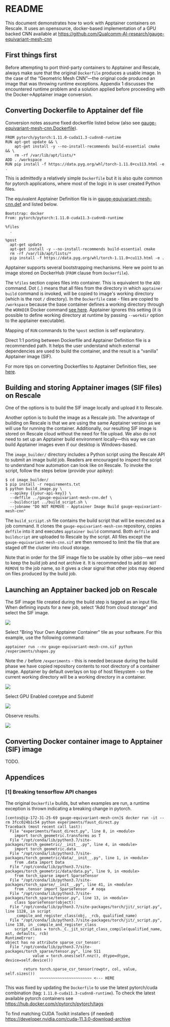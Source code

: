 # README

This document demonstrates how to work with Apptainer containers on Rescale. It uses an opensource, docker-based implementation of a GPU backed CNN available at https://github.com/Qualcomm-AI-research/gauge-equivariant-mesh-cnn

## First things first

Before attempting to port third-party containers to Apptainer and Rescale, always make sure that the original `Dockerfile` produces a usable image. In the case of the “Geometric Mesh CNN”—the original code produced an image that was throwing runtime exceptions. Appendix 1 discusses the encountered runtime problem and a solution applied before proceeding with the Docker->Apptainer image conversion.

## Converting Dockerfile to Apptainer def file

Conversion notes assume fixed dockerfile listed below (also see [gauge-equivariant-mesh-cnn.Dockerfile](gauge-equivariant-mesh-cnn.Dockerfile)).

```
FROM pytorch/pytorch:1.11.0-cuda11.3-cudnn8-runtime
RUN apt-get update && \
    apt-get install -y --no-install-recommends build-essential cmake && \
    rm -rf /var/lib/apt/lists/*
ADD . /workspace
RUN pip install -f https://data.pyg.org/whl/torch-1.11.0+cu113.html -e .
```

This is admittedly a relatively simple `Dockerfile` but it is also quite common for pytorch applications, where most of the logic in is user created Python files.

The equivalent Apptainer Definition file is in [gauge-equivariant-mesh-cnn.def](gauge-equivariant-mesh-cnn.def) and listed below.

```
Bootstrap: docker
From: pytorch/pytorch:1.11.0-cuda11.3-cudnn8-runtime

%files
  .

%post
  apt-get update
  apt-get install -y --no-install-recommends build-essential cmake
  rm -rf /var/lib/apt/lists/*
  pip install -f https://data.pyg.org/whl/torch-1.11.0+cu113.html -e .
```

Apptainer supports several bootstrapping mechanisms. Here we point to an image stored on DockerHub (`FROM` clause from `Dockerfile`).

The `%files` section copies files into container. This is equivalent to the `ADD` command. Dot (`.`) means that all files from the directory in which `apptainer build` command is invoked, will be copied to image's working directory (which is the root `/` directory). In the `Dockerfile` case - files are copied to `/workspace` because the base container defines a working directory through the `WORKDIR` Docker command [see here](https://hub.docker.com/layers/pytorch/pytorch/pytorch/1.11.0-cuda11.3-cudnn8-runtime/images/sha256-9904a7e081eaca29e3ee46afac87f2879676dd3bf7b5e9b8450454d84e074ef0?context=explore). Apptainer ignores this setting (it is possible to define working directory at runtime by passing `--workdir` option to the apptainer executable).

Mapping of `RUN` commands to the `%post` section is self explanatory.

Direct 1:1 porting between Dockerfile and Apptainer Definition file is a recommended path. It helps the user understand which external dependencies are used to build the container, and the result is a “vanilla” Apptainer image (SIF).

For more tips on converting Dockerfiles to Apptainer Definition files, see
[here](https://apptainer.org/docs/user/main/docker_and_oci.html#apptainer-definition-file-vs-dockerfile).

## Building and storing Apptainer images (SIF files) on Rescale

One of the options is to build the SIF image locally and upload it to Rescale.

Another option is to build the image as a Rescale job. The advantage of building on Rescale is that we are using the same Apptainer version as we will use for running the container. Additionally, our resulting SIF image is stored on Rescale cloud without the need for file upload. We also do not need to set up an Apptainer build environment locally—this way we can build Apptainer images even if our desktop is Windows-based.

The `image_builder/` directory includes a Python script using the Rescale API to submit an image build job. Readers are encouraged to inspect the script to understand how automation can look like on Rescale. To invoke the script, follow the steps below (provide your apikey):

```
$ cd image_builder/
$ pip install -r requirements.txt
$ python build_image.py \
  --apikey {{your-api-key}} \
  --deffile ../gauge-equivariant-mesh-cnn.def \
  --buildscript ../build_script.sh \
  --jobname "DO NOT REMOVE - Apptainer Image Build gauge-equivariant-mesh-cnn"
```

The `build_scriipt.sh` file contains the build script that will be executed as a job command. It clones the `gauge-equivariant-mesh-cnn` repository, copies `deffile` into it and executes `apptainer build` command. Both `deffile` and `buildscript` are uploaded to Rescale by the script. All files except the `gauge-equivariant-mesh-cnn.sif` are then removed to limit the file that are staged off the cluster into cloud storage.

Note that in order for the SIF image file to be usable by other jobs—we need to keep the build job and not archive it. It is recommended to add `DO NOT REMOVE` to the job name, so it gives a clear signal that other jobs may depend on files produced by the build job.

## Launching an Apptainer backed job on Rescale

The SIF image file created during the build step is tagged as an input file. When defining inputs for a new job, select “Add from cloud storage” and select the SIF image.

![](README.images/apptainer_input.png)

Select "Bring Your Own Apptainer Container" tile as your software. For this example, use the following command:

```
apptainer run --nv gauge-equivariant-mesh-cnn.sif python /experiments/shapes.py
```

Note the `/` before `/experiments` - this is needed because during the build phase we have copied repository contents to root directory of a container image. Apptainer by default overlays on top of host filesystem - so the current working directory will be a working directory in a container.

![](README.images/apptainer_software.png)

Select GPU Enabled coretype and Submit!

![](README.images/apptainer_coretype.png)

Observe results.

![](README.images/apptainer_results.png)

## Converting Docker container image to Apptainer (SIF) image

TODO.

## Appendices

### [1] Breaking tensorflow API changes

The original `Dockerfile` builds, but when examples are run, a runtime exception is thrown indicating a breaking change in pytorch.

```
[centos@ip-172-31-25-69 gauge-equivariant-mesh-cnn]$ docker run -it --rm 3fcc024b1c54 python experiments/faust_direct.py
Traceback (most recent call last):
  File "experiments/faust_direct.py", line 8, in <module>
    import torch_geometric.transforms as T
  File "/opt/conda/lib/python3.7/site-packages/torch_geometric/__init__.py", line 4, in <module>
    import torch_geometric.data
  File "/opt/conda/lib/python3.7/site-packages/torch_geometric/data/__init__.py", line 1, in <module>
    from .data import Data
  File "/opt/conda/lib/python3.7/site-packages/torch_geometric/data/data.py", line 9, in <module>
    from torch_sparse import SparseTensor
  File "/opt/conda/lib/python3.7/site-packages/torch_sparse/__init__.py", line 41, in <module>
    from .tensor import SparseTensor  # noqa
  File "/opt/conda/lib/python3.7/site-packages/torch_sparse/tensor.py", line 13, in <module>
    class SparseTensor(object):
  File "/opt/conda/lib/python3.7/site-packages/torch/jit/_script.py", line 1128, in script
    _compile_and_register_class(obj, _rcb, qualified_name)
  File "/opt/conda/lib/python3.7/site-packages/torch/jit/_script.py", line 138, in _compile_and_register_class
    script_class = torch._C._jit_script_class_compile(qualified_name, ast, defaults, rcb)
RuntimeError: 
object has no attribute sparse_csr_tensor:
  File "/opt/conda/lib/python3.7/site-packages/torch_sparse/tensor.py", line 511
            value = torch.ones(self.nnz(), dtype=dtype, device=self.device())
    
        return torch.sparse_csr_tensor(rowptr, col, value, self.sizes())
               ~~~~~~~~~~~~~~~~~~~~~~~ <--- HERE
```

This was fixed by updating the `Dockerfile` to use the latest pytorch/cuda combination (tag: `1.11.0-cuda11.3-cudnn8-runtime`). To check the latest available pytorch containers see https://hub.docker.com/r/pytorch/pytorch/tags

To find matching CUDA Toolkit installers (if needed) https://developer.nvidia.com/cuda-11.3.0-download-archive


